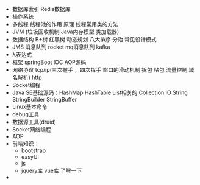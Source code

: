 + 数据库索引 Redis数据库 
+ 操作系统
+ 多线程  线程池的作用 原理 线程常用类的方法
+ JVM (垃圾回收机制 Java内存模型 类加载器)
+ 数据结构 B+树 红黑树 动态规划 八大排序 分治 常见设计模式
+ JMS 消息队列 rocket mq消息队列 kafka 
+ λ表达式
+ 框架 springBoot IOC AOP源码
+ 网络协议 tcp/ip(三次握手 ，四次挥手 窗口的滑动机制 拆包 粘包 流量控制 域名解析) http
+ Socket编程 
+ Java SE基础源码：HashMap HashTable List相关的 Collection IO String StringBuilder StringBuffer
+ Linux基本命令
+ debug工具
+ 数据源工具(druid)
+ Socket网络编程
+ AOP
+ 前端知识：
    + bootstrap
    + easyUI
    + js
    + jquery库 vue库 了解一下
+ 
